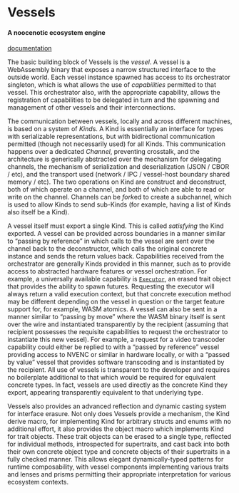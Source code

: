 # Vessels
#### A noocenotic ecosystem engine
[documentation](https://noocene.github.io/vessels)

The basic building block of Vessels is the *vessel*. A vessel is a WebAssembly binary that exposes a narrow structured interface to the outside world. Each vessel instance spawned has access to its orchestrator singleton, which is what allows the use of *capabilities* permitted to that vessel. This orchestrator also, with the appropriate capability, allows the registration of capabilities to be delegated in turn and the spawning and management of other vessels and their interconnections.

The communication between vessels, locally and across different machines, is based on a system of *Kind*s. A Kind is essentially an interface for types with serializable representations, but with bidirectional communication permitted (though not necessarily used) for all Kinds. This communication happens over a dedicated *Channel*, preventing crosstalk, and the architecture is generically abstracted over the mechanism for delegating channels, the mechanism of serialization and deserialization (JSON / CBOR / etc), and the transport used (network / IPC / vessel-host boundary shared memory / etc). The two operations on Kind are construct and deconstruct, both of which operate on a channel, and both of which are able to read or write on the channel. Channels can be *fork*ed to create a subchannel, which is used to allow Kinds to send sub-Kinds (for example, having a list of Kinds also itself be a Kind).

A vessel itself must export a single Kind. This is called *satisfying* the Kind exported. A vessel can be provided across boundaries in a manner similar to “passing by reference” in which calls to the vessel are sent over the channel back to the deconstructor, which calls the original concrete instance and sends the return values back. Capabilities received from the orchestrator are generally Kinds provided in this manner, such as to provide access to abstracted hardware features or vessel orchestration. For example, a universally available capability is [`Executor`](https://noocene.github.io/vessels/docs/core/executor/type.Executor.html), an erased trait object that provides the ability to spawn futures. Requesting the executor will always return a valid execution context, but that concrete execution method may be different depending on the vessel in question or the target feature support for, for example, WASM atomics. A vessel can also be sent in a manner similar to “passing by move” where the WASM binary itself is sent over the wire and instantiated transparently by the recipient (assuming that recipient possesses the requisite capabilities to request the orchestrator to instantiate this new vessel). For example, a request for a video transcoder capability could either be replied to with a “passed by reference” vessel providing access to NVENC or similar in hardware locally, or with a “passed by value” vessel that provides software transcoding and is instantiated by the recipient. All use of vessels is transparent to the developer and requires no boilerplate additional to that which would be required for equivalent concrete types. In fact, vessels are used directly as the concrete Kind they export, appearing transparently equivalent to that underlying type.

Vessels also provides an advanced reflection and dynamic casting system for interface erasure. Not only does Vessels provide a mechanism, the Kind derive macro, for implementing Kind for arbitrary structs and enums with no additional effort, it also provides the object macro which implements Kind for trait objects. These trait objects can be erased to a single type, reflected for individual methods, introspected for supertraits, and cast back into both their own concrete object type and concrete objects of their supertraits in a fully checked manner. This allows elegant dynamically-typed patterns for runtime composability, with vessel components implementing various traits and lenses and prisms permitting their appropriate interpretation for various ecosystem contexts.
